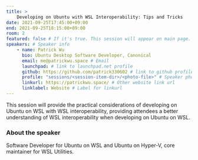 ```yaml
---
title: >
    Developing on Ubuntu with WSL Interoperability: Tips and Tricks 
date: 2021-09-25T17:45:00+09:00
end: 2021-09-25T18:15:00+09:00
room: 2
featured: false # If it's true. This session will appear on main page.
speakers: # Speaker info
    - name: Patrick Wu
      bio: Ubuntu Desktop Software Developer, Canonical
      email: me@patrickwu.space # Email
      launchpad: # link to launchpad.net profile
      github: https://github.com/patrick330602 # link to github profile
      profile: "sessions/<session-item-dir>/<photo-file>" # Speaker photo
      linkurl: https://patrickwu.space/ # Other website link url
      linklabel: Website # Label for linkurl
---
```

This session will provide the practical considerations of developing on Ubuntu on WSL with WSL interoperability, providing attendees a better understanding of WSL interoperability when developing on Ubuntu on WSL.

### About the speaker
Software Developer for Ubuntu on WSL and Ubuntu on Hyper-V, core maintainer for WSL Utilities.
